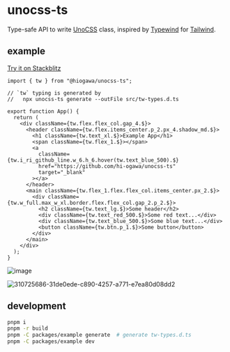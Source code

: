 # unocss-ts

Type-safe API to write [UnoCSS](https://github.com/unocss/unocss) class,
inspired by [Typewind](https://github.com/Mokshit06/typewind) for
[Tailwind](https://github.com/tailwindlabs/tailwindcss).

## example

[Try it on Stackblitz](https://stackblitz.com/edit/github-3mbkgp?file=src%2Fapp.tsx)

<!--

%template-input-start:example%

```tsx
{%shell cat packages/example/src/app.tsx %}
```

%template-input-end:example%

 -->

<!-- %template-output-start:example% -->

```tsx
import { tw } from "@hiogawa/unocss-ts";

// `tw` typing is generated by
//   npx unocss-ts generate --outFile src/tw-types.d.ts

export function App() {
  return (
    <div className={tw.flex.flex_col.gap_4.$}>
      <header className={tw.flex.items_center.p_2.px_4.shadow_md.$}>
        <h1 className={tw.text_xl.$}>Example App</h1>
        <span className={tw.flex_1.$}></span>
        <a
          className={tw.i_ri_github_line.w_6.h_6.hover(tw.text_blue_500).$}
          href="https://github.com/hi-ogawa/unocss-ts"
          target="_blank"
        ></a>
      </header>
      <main className={tw.flex_1.flex.flex_col.items_center.px_2.$}>
        <div className={tw.w_full.max_w_xl.border.flex.flex_col.gap_2.p_2.$}>
          <h2 className={tw.text_lg.$}>Some header</h2>
          <div className={tw.text_red_500.$}>Some red text...</div>
          <div className={tw.text_blue_500.$}>Some blue text...</div>
          <button className={tw.btn.p_1.$}>Some button</button>
        </div>
      </main>
    </div>
  );
}
```

<!-- %template-output-end:example% -->

![image](https://user-images.githubusercontent.com/4232207/215325254-6012680e-4f3a-4b11-834b-bf8c7eb055eb.png)

![310725686-31de0ede-c890-4257-a771-e7ea80d08dd2](https://github.com/hi-ogawa/unocss-ts/assets/4232207/086fe3a3-9514-48eb-8632-212e9e279792)

## development

```sh
pnpm i
pnpm -r build
pnpm -C packages/example generate  # generate tw-types.d.ts
pnpm -C packages/example dev
```
